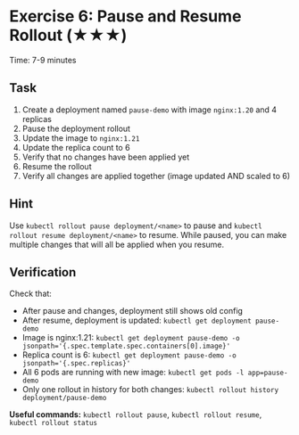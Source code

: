 # Exercise 6: Pause and Resume Rollout (★★★)

Time: 7-9 minutes

## Task

1. Create a deployment named `pause-demo` with image `nginx:1.20` and 4 replicas
2. Pause the deployment rollout
3. Update the image to `nginx:1.21`
4. Update the replica count to 6
5. Verify that no changes have been applied yet
6. Resume the rollout
7. Verify all changes are applied together (image updated AND scaled to 6)

## Hint

Use `kubectl rollout pause deployment/<name>` to pause and `kubectl rollout resume deployment/<name>` to resume.
While paused, you can make multiple changes that will all be applied when you resume.

## Verification

Check that:

- After pause and changes, deployment still shows old config
- After resume, deployment is updated: `kubectl get deployment pause-demo`
- Image is nginx:1.21: `kubectl get deployment pause-demo -o jsonpath='{.spec.template.spec.containers[0].image}'`
- Replica count is 6: `kubectl get deployment pause-demo -o jsonpath='{.spec.replicas}'`
- All 6 pods are running with new image: `kubectl get pods -l app=pause-demo`
- Only one rollout in history for both changes: `kubectl rollout history deployment/pause-demo`

**Useful commands:** `kubectl rollout pause`, `kubectl rollout resume`, `kubectl rollout status`
